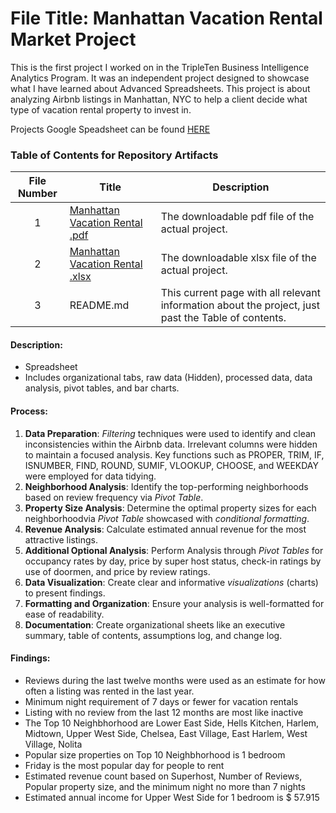 # File Title: Manhattan Vacation Rental Market Project

This is the first project I worked on in the TripleTen Business Intelligence Analytics Program. It was an independent project designed to showcase what I have learned about Advanced Spreadsheets. This project is about analyzing Airbnb listings in Manhattan, NYC to help a client decide what type of vacation rental property to invest in.

Projects Google Speadsheet can be found [HERE](https://docs.google.com/spreadsheets/d/1lxBdCISolbIJ3XaDrlFhyw-RWvmS-DUcFP4GksqN31w/edit?gid=207742161#gid=207742161) 

### Table of Contents for Repository Artifacts
| File Number | Title | Description |
| :-----------: | ----------- |----------- |
| 1 | [Manhattan Vacation Rental .pdf](https://github.com/Tiffany-Bergett/Data_projects_TripleTen/blob/main/Manhattan%20Vacation%20Rental%20Market%20Project/Manhattan%20Vacation%20Rental%20Market%20.pdf) | The downloadable pdf file of the actual project. |
| 2 | [Manhattan Vacation Rental .xlsx](https://github.com/jacobirsan/README.md/blob/86a2016798c4941f72ab95ecc7f8e299387f9d38/Manhattan%20Vacancy%20Rental%20Market/Manhattan%20Vacancy%20Rental%20Market.xlsx) | The downloadable xlsx file of the actual project. |
| 3 | README.md | This current page with all relevant information about the project, just past the Table of contents. |

#### Description:
- Spreadsheet
- Includes organizational tabs, raw data (Hidden), processed data, data analysis, pivot tables, and bar charts.

#### Process:
1) **Data Preparation**: *Filtering* techniques were used to identify and clean inconsistencies within the Airbnb data. Irrelevant columns were hidden to maintain a focused analysis. Key functions such as PROPER, TRIM, IF, ISNUMBER, FIND, ROUND, SUMIF, VLOOKUP, CHOOSE, and WEEKDAY were employed for data tidying.
2) **Neighborhood Analysis**: Identify the top-performing neighborhoods based on review frequency via *Pivot Table*.
3) **Property Size Analysis**: Determine the optimal property sizes for each neighborhoodvia *Pivot Table* showcased with *conditional formatting*.
4) **Revenue Analysis**: Calculate estimated annual revenue for the most attractive listings.
5) **Additional Optional Analysis**: Perform Analysis through *Pivot Tables* for occupancy rates by day, price by super host status, check-in ratings by use of doormen, and price by review ratings.
6) **Data Visualization**: Create clear and informative *visualizations* (charts) to present findings.
7) **Formatting and Organization**: Ensure your analysis is well-formatted for ease of readability.
8) **Documentation**: Create organizational sheets like an executive summary, table of contents, assumptions log, and change log.

#### Findings:
- Reviews during the last twelve months were used as an estimate for how often a listing was rented in the last year.
- Minimum night requirement of 7 days or fewer for vacation rentals
- Listing with no review from the last 12 months are most like inactive
- The Top 10 Neighbhorhood are Lower East Side, Hells Kitchen, Harlem, Midtown, Upper West Side, Chelsea, East Village, East Harlem, West Village, Nolita
- Popular size properties on Top 10 Neighbhorhood is 1 bedroom
- Friday is the most popular day for people to rent
- Estimated revenue count based on Superhost, Number of Reviews, Popular property size, and the minimum night no more than 7 nights
- Estimated annual income for Upper West Side for 1 bedroom is $ 57.915



